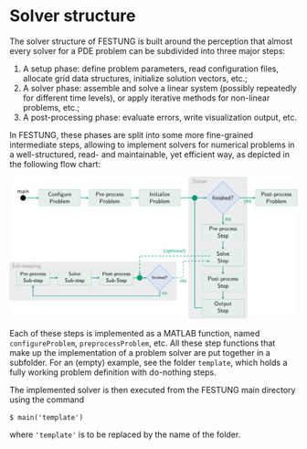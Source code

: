 Solver structure
================


The solver structure of FESTUNG is built around the perception that almost
every solver for a PDE problem can be subdivided into three major steps:

1. A setup phase: define problem parameters, read configuration files, 
   allocate grid data structures, initialize solution vectors, etc.;
2. A solver phase: assemble and solve a linear system (possibly repeatedly
   for different time levels), or apply iterative methods for non-linear
   problems, etc.;
3. A post-processing phase: evaluate errors, write visualization output, etc.

In FESTUNG, these phases are split into some more fine-grained intermediate
steps, allowing to implement solvers for numerical problems in a 
well-structured, read- and maintainable, yet efficient way, as depicted in 
the following flow chart:

![Generic solver formulation, including optional sub-stepping](doxygen/images/solver-structure.png)

Each of these steps is implemented as a MATLAB function, named 
`configureProblem`, `preprocessProblem`, etc.
All these step functions that make up the implementation of a problem solver
are put together in a subfolder.
For an (empty) example, see the folder `template`, which holds a fully
working problem definition with do-nothing steps.

The implemented solver is then executed from the FESTUNG main directory
using the command 

    $ main('template')

where `'template'` is to be replaced by the name of the folder.
